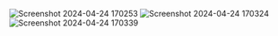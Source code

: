 ![Screenshot 2024-04-24 170253](https://github.com/Kamakshi412/frontend-structure/assets/151900475/ea97376c-9cdc-4b77-a739-b00eebf848d1)
![Screenshot 2024-04-24 170324](https://github.com/Kamakshi412/frontend-structure/assets/151900475/d745b39f-6b01-4095-baaf-3d17d327d6c5)
![Screenshot 2024-04-24 170339](https://github.com/Kamakshi412/frontend-structure/assets/151900475/76a91d01-ecb6-4469-a0f7-70a45a57932c)
